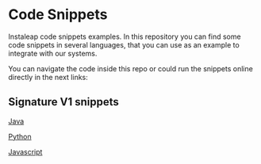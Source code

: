 # Code Snippets
Instaleap code snippets examples. In this repository you can find some code snippets in several languages, that you can use as an example to integrate with our systems.

You can navigate the code inside this repo or could run the snippets online directly in the next links:

## Signature V1 snippets

[Java](https://tio.run/##fVRta9swEP7uX3EYNuwtdu2kzcuyDdquXUJJGSTblzHC1b7Eam3LSHIbE/rbs3NemjQdEwJZz909pzs98j0@oncfP6xWlsgKqQzcM7LwI1UVRvojjPr/NOiCIn9MkSJzQ9WYd33r0NHP0CT@hZgPc0NzUkfW0ojU/8CgFaWoNYxQ5LC0rKK8S0UE2qDhZWyUyOegxTz/FTojLD5vkMbW8hUKrFKJ8Q6AB6rcpQW7rSJdpga@gG33LaOqpbWjXC8TOWZqNm9QfyYVH9ux3@n362k3tvz@nBgWse2@Rrh8NBRP0RxbTFWQ7bp9izsIOsHmWXs6GJ1fcjJGap9hzlXmETn2IMNoPDhnF5sDXjUV9Ho35bo4MqcneGV2GK@5LipD2rF/Tq69Lp/kiPEgvS9yYZw9KVt3LUlosU2xvzUnbBwe3o/ltcgxdQ7b9za/6/pGblidsM0pdtfAKfrWc4QmSsC5WkRUGCFzIBfqO3u5LKopR6Q1zsnh8GfgwSSmVPnWi8FjsTxKEUPGOnK2Bf3@A6jm2gWTKPmkYZ9waZ2cTBKhgSdCJqMHeBIm4W9FcRlRvNMV0AKzIiUoNYMyTytgjUBMmeTbU7hmK0pVSE3a@o9At50doE7@4VUXuVNPUW6U1gC7FyB2zppnXuvuNPBOZz3ysDObea3TTrsVxK0uItnHoQeSZIpm0Gx6QchzEnwK6vkx4PEmai1X9v8xvLwZ3n6fXg9vh@PB1bfa8bBZ@UtH5Iz7SvWD4xUNrOWcEhZQKPkoYu5XJUtr/y7rV0hhpxeEHfTazTuuqNdre11sdT3qhYi9WWjXcqy0ocyXpfELjjVO/W/wt/@Al/dea7c@2/N6bkYtk9XqLw "Java (JDK) – Try It Online")

[Python](https://tio.run/##dVJta9swEP6uX3F4MNvMNn5J4jjQT9u6hUEpLOuXUcwlOsditmRsZasp/e2ZlNTZSjdxoLvTc6fnOakbda1kdjyKtlO9hhqHuhFbNoUt7hh7s6nFAMYQeuKHHXHocGwUcqAHbLuG4DCYpJLNCJXqgVOr5KB71EJJNmGv4JEBOII7K3CKGDGfp/Mw287icFYVFGJeVWE2yxdZzLMlIjmBxe96Qk28RG3r0jhNwzgxtolXsbV3sVlnqB47sqDb9fsv65tP5fX6Zv3188cPDnv6W4W80FYV6JrgB41mRw1rwxobwg66Xv0U3Iga1YHZ8ytwKMmLOMkxXKRbw7koFuESs2VIRYJYVInDGONUwSD28i7xnnUHtr2/MvzMRITcl1qVFmE7Pj69PZkTmbG1qKea767g7n0Al/DPEEz6krV63Xufmd7bUVN55mndwTN@AO63zXW4dH0DILlTRk/5isTLRHTGebbExpcKg7S/IZL0y5suC/7TNZj@UTTUmM4XflTTAxd7GrR3YtuTPvTy5QXmheDWOPr0JOejZ3Kss3nvX3P12fH4Gw "Python 3 – Try It Online")

[Javascript](https://tio.run/##TVJdT@MwEHzPr7AidEkFKflomwbUeznuIDoJIVHdKyzxpjGksXEcRIT623vrJkCtlSzvzqx3xn6GN2gLLZQJGslxv3cK2bSGFbpXRrIV0/jaCY2@N2S8yaXjnJ@vK9EyCqA67wrkTEFfS@AM32GramRdS0nZ1D0rpWYct7atBiNkw1SnlWyxHe/6pK7Yh8NouYK7F8zNQoB0Hs@D5GkWBrMywwDSsgySWbpIQp4sAdA9GxiFRjDIH8BYZhzGcRBGFOvwIrRxGtL6BJteoYXd5b/@5rfXD3/y2/z@5veVS@XdsbjmS40smamQvWBPOxiW09xQIyimtHwTnLT2shv1WNSKuRilWRilECziJ5o/yxbBEpJlgFkEkJWRS04OhFZsmn8RcfzRijPbY7L6OfgxgowWzWYt7wlM0MeTjxE8FXz34/v0bcVx1mrePR61q7ZQUJvhVUfSDeV8r60gni@8YYbLA8WCp53ihPGP5xjLGk2nmwHFxQZb43sVvtu/srO/hd0RxRwctFLJrKHJQb6scVrLjT@Y8OWAvXzi7Pf/AQ "JavaScript (Node.js) – Try It Online")
